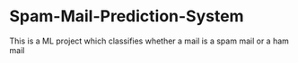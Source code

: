 # Spam-Mail-Prediction-System
This is a ML project which classifies whether a mail is a spam mail or a ham mail
